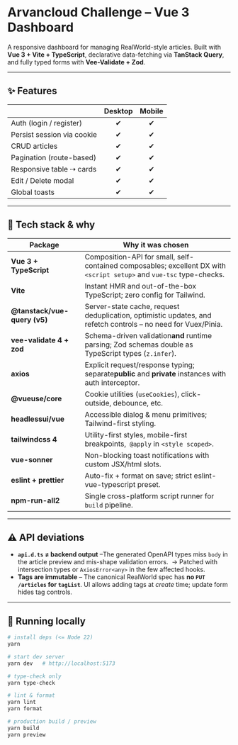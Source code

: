 # Arvancloud Challenge – Vue 3 Dashboard

A responsive dashboard for managing RealWorld-style articles.
Built with **Vue 3 + Vite + TypeScript**, declarative data-fetching via **TanStack Query**, and fully typed forms with **Vee-Validate + Zod**.

---

## ✨ Features

|                            | Desktop | Mobile |
| -------------------------- | :-----: | :----: |
| Auth (login / register)    |   ✔︎   |  ✔︎   |
| Persist session via cookie |   ✔︎   |  ✔︎   |
| CRUD articles              |   ✔︎   |  ✔︎   |
| Pagination (route-based)   |   ✔︎   |  ✔︎   |
| Responsive table ⇢ cards   |   ✔︎   |  ✔︎   |
| Edit / Delete modal        |   ✔︎   |  ✔︎   |
| Global toasts              |   ✔︎   |  ✔︎   |

---

## 🔧 Tech stack & why

| Package                      | Why it was chosen                                                                                                    |
| ---------------------------- | -------------------------------------------------------------------------------------------------------------------- |
| **Vue 3 + TypeScript**       | Composition-API for small, self-contained composables; excellent DX with `<script setup>` and `vue-tsc` type-checks. |
| **Vite**                     | Instant HMR and out-of-the-box TypeScript; zero config for Tailwind.                                                 |
| **@tanstack/vue-query (v5)** | Server-state cache, request deduplication, optimistic updates, and refetch controls – no need for Vuex/Pinia.        |
| **vee-validate 4 + zod**     | Schema-driven validation**and** runtime parsing; Zod schemas double as TypeScript types (`z.infer`).                 |
| **axios**                    | Explicit request/response typing; separate**public** and **private** instances with auth interceptor.                |
| **@vueuse/core**             | Cookie utilities (`useCookies`), click-outside, debounce, etc.                                                       |
| **headlessui/vue**           | Accessible dialog & menu primitives; Tailwind-first styling.                                                         |
| **tailwindcss 4**            | Utility-first styles, mobile-first breakpoints,` @apply` in `<style scoped>`.                                        |
| **vue-sonner**               | Non-blocking toast notifications with custom JSX/html slots.                                                         |
| **eslint + prettier**        | Auto-fix + format on save; strict eslint-vue-typescript preset.                                                      |
| **npm-run-all2**             | Single cross-platform script runner for `build` pipeline.                                                            |

---

## ⚠️ API deviations

- **`api.d.ts` ≠ backend output** –The generated OpenAPI types miss `body` in the article preview and mis-shape
  validation errors.&nbsp;&nbsp;→ Patched with intersection types or `AxiosError<any>` in the few affected hooks.
- **Tags are immutable** –
  The canonical RealWorld spec has **no `PUT /articles` for `tagList`**.
  UI allows adding tags at _create_ time; update form hides tag controls.

---

## 🚀 Running locally

```bash
# install deps (<= Node 22)
yarn

# start dev server
yarn dev   # http://localhost:5173

# type-check only
yarn type-check

# lint & format
yarn lint
yarn format

# production build / preview
yarn build
yarn preview
```
